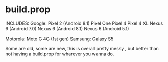 # build.prop
INCLUDES:
Google:
Pixel 2 (Android 8.1)
Pixel One 
Pixel 4
Pixel 4 XL
Nexus 6 (Android 7.0)
Nexus 6 (Android 8.1)
Nexus 6 (Android 5.1)

Motorola:
Moto G 4G (1st gen) 
Samsung:
Galaxy S5 

Some are old, some are new, 
this is overall pretty messy ,
but better than not having a build.prop for wharever you wanna do.


